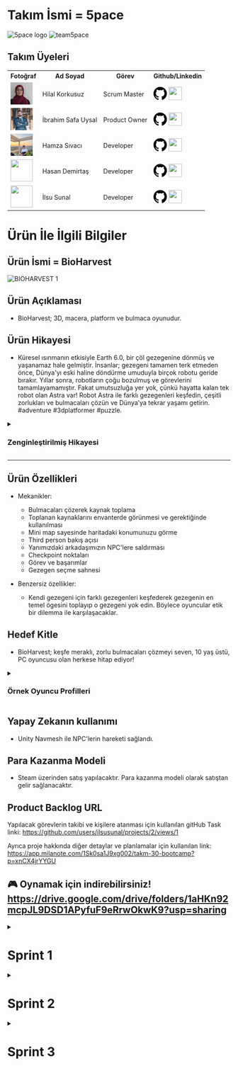 # **Takım İsmi** = 5pace

![5pace logo](https://github.com/user-attachments/assets/f2cd15e1-e9f6-4761-bd71-9eefe25a7f5a)
![team5pace](https://github.com/user-attachments/assets/48cff510-0d9d-4f5c-a4cf-5165c2429446)

## Takım Üyeleri
<table>
    <tr>
      <th>Fotoğraf</th>
      <th>Ad Soyad</th>
      <th>Görev</th>
      <th>Github/Linkedin</th>
    </tr>
    <tr>
      <td><img src="Foto%C4%9Fraflar/hilal.jpeg" width="50" height="50" /></td>
      <td>Hilal Korkusuz</td>
      <td>Scrum Master</td>
      <td>
        <a href="https://github.com/HilalKorkusuz" target="_blank"><img src="Foto%C4%9Fraflar/github.png" width="30" height="30"/></a>
        <a href="https://www.linkedin.com/in/hilal-korkusuz-404039237//" target="_blank" ><img src="Foto%C4%9Fraflar/linkedin.png" width="30" height="30" /></a>
      </td>
    </tr>
    <tr>
      <td><img src="Foto%C4%9Fraflar/safa.jpg" width="50" height="50" /></td>
      <td>İbrahim Safa Uysal </td>
      <td>Product Owner</td>
      <td>
        <a href="https://github.com/isulduristaken" target="_blank"><img src="Foto%C4%9Fraflar/github.png" width="30" height="30"/></a>
        <a href="https://www.linkedin.com/in/ibrahim-safa-uysal-250139167/" target="_blank"><img src="Foto%C4%9Fraflar/linkedin.png" width="30" height="30" /></a>
      </td>
    </tr>
    <tr>
      <td><img src="Foto%C4%9Fraflar/hamza.jpeg" width="50" height="50" /></td>
      <td>Hamza Sıvacı</td>
      <td>Developer</td>
      <td>
        <a href="https://github.com/hmzsvc" target="_blank"><img src="Foto%C4%9Fraflar/github.png" width="30" height="30"/></a>
        <a href="https://www.linkedin.com/in/hamza-s%C4%B1vac%C4%B1-94a140205/" target="_blank"><img src="Foto%C4%9Fraflar/linkedin.png" width="30" height="30" /></a>
      </td>
    </tr>
    <tr>
      <td><img src="Foto%C4%9Fraflar/hasan.jpeg" width="50" height="50" /></td>
      <td>Hasan Demirtaş</td>
      <td>Developer</td>
      <td>
        <a href="https://github.com/Tamu35" target="_blank"><img src="Foto%C4%9Fraflar/github.png" width="30" height="30"/></a>
        <a href="https://www.linkedin.com/in/hasandemirta%C5%9F/" target="_blank"><img src="Foto%C4%9Fraflar/linkedin.png" width="30" height="30" /></a>
      </td>
    </tr>
    <tr>
      <td><img src="Foto%C4%9Fraflar/ilsu.png" width="50" height="50" /></td>
      <td>İlsu Sunal</td>
      <td>Developer</td>
      <td>
        <a href="https://github.com/ilsusunal" target="_blank"><img src="Foto%C4%9Fraflar/github.png" width="30" height="30"/></a>
        <a href="https://www.linkedin.com/in/ilsu-sunal/" target="_blank"><img src="Foto%C4%9Fraflar/linkedin.png" width="30" height="30" /></a>
      </td>
    </tr>
  </tr>
  </table>

# Ürün İle İlgili Bilgiler

## Ürün İsmi = BioHarvest

![BIOHARVEST 1](https://github.com/user-attachments/assets/76d75b2e-153f-4c3d-ae18-a5d214e23159)


## Ürün Açıklaması
- BioHarvest; 3D, macera, platform ve bulmaca oyunudur.

## Ürün Hikayesi
- Küresel ısınmanın etkisiyle Earth 6.0, bir çöl gezegenine dönmüş ve yaşanamaz hale gelmiştir. İnsanlar; gezegeni tamamen terk etmeden önce, Dünya'yı eski haline döndürme umuduyla birçok robotu geride bırakır. Yıllar sonra, robotların çoğu bozulmuş ve görevlerini tamamlayamamıştır. Fakat umutsuzluğa yer yok, çünkü hayatta kalan tek robot olan Astra var!
Robot Astra ile farklı gezegenleri keşfedin, çeşitli zorlukları ve bulmacaları çözün ve Dünya’ya tekrar yaşamı getirin. #adventure #3dplatformer #puzzle.

<details>
  <summary><h3>Zenginleştirilmiş Hikayesi</h3></summary>
    
- Bölüm 1: Yaşamın Kayıp Parçası: Dünya'yı kurtarmak için yola çıkan Astra, gezegenin özünün kayıp olduğunu keşfeder. Bu kayıp özü bulmak için uzayın derinliklerine doğru bir yolculuğa çıkar.
- Bölüm 2: Umut Tohumları: Astra'nın arayışı, Dünya'yı yeniden yeşertebilecek kaynakların bulunmasıyla umut doğurur. Ancak bu uzay yaşam formları, zorlu Dünya şartlarına uyum sağlayabilecek mi?
- Bölüm 3: Geçmişin Gölgesinde: Dış gezegenlerden getirilen kaynaklar sayesinde doğa canlanmaya başlar. Astra'nın aklını kurcalayan bir soru ise cevabını arar: Geçmişte Dünya'da neler yaşandı? Robot, kayıp cevapları bulmak için unutulmuş kalıntıları araştırır.
- Bölüm 4: Yeniden Doğuş: Dünya, yeniden bitki örtüsüyle kaplanır ve canlılarla dolup taşar. Fakat bu yenilenmiş dünyada kimler yaşayacak? Astra, insanları Dünya'ya geri getirmek mi yoksa yıldızlar arasında yeni bir yolculuğa mı çıkmak zorunda kalacak?
- Bölüm 5: Yeni Bir Ufuk: Canlanan Dünya'nın yeni ekosistemini şekillendirmek Astra'nın görevidir. Robotun uzmanlığı ve kararlılığı, Dünya'yı daha parlak bir geleceğe taşıyacaktır.
- Bölüm 6: Bedel Zamanı: Astra, Dünya'daki görevini tamamlasa da diğer gezegenlerden toplanan kaynakların sonuçlarıyla yüzleşmek zorundadır. Kararlarının yarattığı etkileri düzeltmek için harekete geçer.
  </details>
---

## Ürün Özellikleri

- Mekanikler:
  -	Bulmacaları çözerek kaynak toplama
  -	Toplanan kaynaklarını envanterde görünmesi ve gerektiğinde kullanılması
  -	Mini map sayesinde haritadaki konumunuzu görme
  -	Third person bakış açısı
  -	Yanımızdaki arkadaşımızın NPC'lere saldırması
  -	Checkpoint noktaları
  -	Görev ve başarımlar
  -	Gezegen seçme sahnesi
  
- Benzersiz özellikler:
  -	Kendi gezegeni için farklı gezegenleri keşfederek gezegenin en temel ögesini toplayıp o gezegeni yok edin. Böylece oyuncular etik bir dilemma ile karşılaşacaklar.

## Hedef Kitle
- BioHarvest; keşfe meraklı, zorlu bulmacaları çözmeyi seven, 10 yaş üstü, PC oyuncusu olan herkese hitap ediyor!

<details>
  <summary><h3>Örnek Oyuncu Profilleri</h3></summary>
    
  - Profil 1 [Ayşe]: Hikaye odaklı oyunları seven, gizemleri çözmeyi ve sürükleyici anlatımları takdir eden oyuncu.
  - Profil 3 [Mehmet]: Zorlu bulmacaları çözmekten zevk alan, mantık ve strateji gerektiren oyunları seven 18 yaşında oyuncu.
  - Profil 3 [Zeynep]: Çevresel faktörlerle etkileşime sahip oyunları seven, gezegenleri koruma ve yenileme temalarına ilgi duyan oyuncu.
  - Profil 4 [Ali]: Ailesinin çevre bilinci aşılamak istediği 12 yaşında bilgisayar oyunlarını seven bir çocuk.
  - Profil 5 [Ece]: 25 yaşında çalışan kısıtlı vaktinde bilgisayar oyunu oynayan puzzle-platform oyunlarını seven bir oyuncu.
  </details>

## Yapay Zekanın kullanımı

- Unity Navmesh ile NPC'lerin hareketi sağlandı.

## Para Kazanma Modeli

- Steam üzerinden satış yapılacaktır. Para kazanma modeli olarak satıştan gelir sağlanacaktır.

## Product Backlog URL

Yapılacak görevlerin takibi ve kişilere atanması için kullanılan gitHub Task linki:
https://github.com/users/ilsusunal/projects/2/views/1

Ayrıca proje hakkında diğer detaylar ve planlamalar için kullanılan link:
https://app.milanote.com/1Sk0sa1J9xg002/takm-30-bootcamp?p=xnCX4jrYYGU

🎮 Oynamak için indirebilirsiniz!
https://drive.google.com/drive/folders/1aHKn92mcpJL9DSD1APyfuF9eRrwOkwK9?usp=sharing
---


<details>
  <summary><h1>Sprint 1</h1></summary>
  
- **Sprint Notları**: İlk sprintte hareket kodlarının minimap ve can sisteminin bitmesi hedeflendi. Fakat yetişmediği için ikinci sprinte aktarıldı.

- **Tamamlanması tahmin edilen puan**: 130

- **Puan tamamlama mantığı**: Toplamda proje boyunca tamamlanması gereken 390 puanlık backlog bulunmaktadır. 390 puan, 3 sprint'e bölündüğünde ilk sprint 130 puanlık görevin bitirilmesine karar verildi. Yapılacak işlere puan atarken aşağıdaki tablo kullanıldı.
![InitialPointtoHourEstimate](https://github.com/user-attachments/assets/8b4c11b1-653a-427b-b921-64a2e952430a)

<details>
  <summary><h3>Sprint Board Update</h3></summary>
    
![sprintplanı](https://github.com/user-attachments/assets/ce404005-dd11-4c12-82cf-186c623c5889)
![sprint1 1](https://github.com/user-attachments/assets/65b4780b-549b-437c-8897-b774a84f7378)
  </details>

- **Daily Scrum**: Daily Scrum toplantılarının WhatsApp ve Discord üzerinden yapılmasına karar verildi. Daily Scrum toplantısı görsellerinin bulunduğu drive linki:
[https://drive.google.com/drive/folders/1JRDM9yzrAPuiW-DcI3KsRh6BD5mtchVU](https://drive.google.com/drive/folders/1E6P67_EpZ9Xpe8zy_bnVc-8Yp9io10Rj)

- **Haftalık Toplantıdan Görsel**:
![toplatıss](https://github.com/ilsusunal/U30-BioHarvest-2/assets/78484440/e2d74699-99fc-498d-ad19-55ec856a957a)

- **Ürün Durumu**: Ekran görüntüleri

![1](https://github.com/ilsusunal/ilsusunal/assets/148697098/220082af-7eed-4491-a2ef-8c47c8876832)
![water](https://github.com/ilsusunal/ilsusunal/assets/148697098/6c38aea4-27b8-4ea3-bfb6-a617841b5ed6)
![jungle](https://github.com/ilsusunal/ilsusunal/assets/148697098/d99fd26e-68c5-42a0-9dfc-adb992a197cb)

- **Sprint Review**: Alınan kararlar
  - Haftada iki toplantı yapılmasına karar verildi. Bu toplantılarda herkes ne yaptığını paylaştı ve projenin durumu konuşuldu.
  - 3D, platform, puzle oyunu yapılmasına karar verildi.
  - Proje'de Unity  2022.3.34f1 sürümünde URP olarak oluşturuldu.
  - İlk iki haritanın çevre tasarımı bitirildi.
  - İlk sprintte başlangıç ekranın tasarlanmasına karar verildi. Ve gerçekleştirildi.
Sprint Review katılımcıları: İbrahim Safa Uysal, Hilal Korkusuz, Hamza Sıvacı, Hasan Demirtaş, İlsu Sunal

- **Sprint Retrospective:** Alınan kararlar
  - Karakterin hareket animasyonları ve mekanikleri eklendi. Fakat birkaç sorundan dolayı ikinci sprintte iyileştirilecek.
  - Map üzerindeki platformlara mekanikler eklenmiştir.
  - İlk sprintte hedeflenen 130 puana ulaşıldı.
  - Puanlama sisteminin iyileştirilmesine karar verildi.
  - İkinci sprintte yeni mekaniklere karar verilecek.
Retrospective katılımcıları: İbrahim Safa Uysal, Hilal Korkusuz, Hamza Sıvacı, Hasan Demirtaş, İlsu Sunal
</details>

  <details>
    <summary><h1>Sprint 2</h1></summary>
      
- **Sprint Notları**: İkinci sprintte ilk sprintten kalan hareket kodları, minimap ve can sistemi tamamlandı.
- **Tamamlanması tahmin edilen puan**: 140
- **Puan tamamlama mantığı**: İkinci sprintin hedefi bir önceki sprintten kalan görevler ve projenin ilerlemesi göz önüne alınarak 140 olarak belirlendi.

<details>
  <summary><h3>Sprint Board Update</h3></summary>
    
![sprintplanı](https://github.com/user-attachments/assets/35d19d5a-90f0-440c-8a09-644b9d468000)
![script2](https://github.com/user-attachments/assets/5fd73cff-1f5c-48b3-a14d-8d64387c3ba5)
![2  sprint yapılanlar](https://github.com/user-attachments/assets/a4a9ea07-dd64-4bab-82a5-6e318b8ee1c6)
![sprint2 1](https://github.com/user-attachments/assets/c46d7cdf-c733-4da3-ba3b-6786833ef03d)
  </details>

- **Daily Scrum**: Daily Scrum görsellerinin bulunduğu drive linki:
https://drive.google.com/drive/folders/1J2e890ZYJwZ2OHwUs01ufihEZPDNK9kT

- **Haftalık Toplantıdan Görsel**:
![haftalık toplantı ](https://github.com/user-attachments/assets/3cdcd470-d921-4749-8119-4f145d61b00c)

- **Ürün Durumu**: Ekran görüntüleri
![npc](https://github.com/user-attachments/assets/25283c21-14ff-4310-8541-1d72265b2cfc)
![WaterPuzzle](https://github.com/user-attachments/assets/0f9b660f-bb7a-44a8-89d1-0495c3562839)
![tutorial](https://github.com/user-attachments/assets/f9ce3b67-c55f-49ff-95ed-f9d7c1102420)
![uı](https://github.com/user-attachments/assets/e628cd4a-b6ab-4d93-8943-e2df6cb6ebdd)

- **Sprint Review**: Alınan kararlar
  - Haftada iki toplantı yapılmaya devam edildi.
  - Jungle haritasının tamamlanması hedefi eksikleri olsa da tamamlandı.
  - UI kısmı ilk map için tamamlandı.
  - Jungle sahnesine collider eklendi.
  - Tutorial sahnesinin çevre tasarımı yapıldı.
Sprint Review katılımcıları: İbrahim Safa Uysal, Hilal Korkusuz, Hamza Sıvacı, Hasan Demirtaş, İlsu Sunal

- **Sprint Retrospective:** Alınan kararlar
  - Karakterin hareket mekanikleri ve kamera açısı hazırlandı. Bir sonraki sprintte her haritaya uygulanarak son kontrollerin sağlanmasına karar verildi.
  - Map üzerindeki puzzle platformuna mekanikler eklendi.
  - Bu sprintte hedeflenen 140 puana ulaşılamadı. Toplam puan 236'ya çıkarıldı.
  - Oyun kaydetme mekaniğine önem verilmesine karar verildi.
Retrospective katılımcıları: İbrahim Safa Uysal, Hilal Korkusuz, Hamza Sıvacı, Hasan Demirtaş, İlsu Sunal
---
</details>

  <details>
    <summary><h1>Sprint 3</h1></summary>
      
- **Sprint Notları**: Üçüncü sprintte projemizi bitirmeyi ve karşılaştığımız bugları tespit edip düzeltmeyi hedefledik. Ve bu hedefimizi ulaştık.

- **Tamamlanması tahmin edilen puan**: 134

- **Puan tamamlama mantığı**: İlk planımıza göre bu sprinttin hedefi 120 puan idi. Fakat 2. sprintte tamamlayamadığımız görevler de göz önüne alındığında yeni puan hedefimizi 134 olarak belirlendi

<details>
  <summary><h3>Sprint Board Update</h3></summary>

![sprint3 1](https://github.com/user-attachments/assets/12d4cd3f-6bbb-4abc-8b35-55bd028b442b)
![sprint3 2](https://github.com/user-attachments/assets/8168e5d3-64dc-44f3-bf37-5a05f73942a9)
  </details>

- **Daily Scrum**: Daily Scrum toplantısı görsellerinin bulunduğu drive linki:
https://drive.google.com/drive/folders/1JDA5yhXihcewb2-2VwZ3QEb1UzlKg1Mk

- **Haftalık Toplantıdan Görsel**:
![team](https://github.com/user-attachments/assets/0fa8a0c4-65e6-4745-bc00-d805feb2a1c7)


- **Ürün Durumu**: Ekran görüntüleri

![ürün3 1](https://github.com/user-attachments/assets/5ce37e10-3c76-4a90-8db0-a5a3f93d0b39)
![ürün3 2](https://github.com/user-attachments/assets/8c9548e4-1951-4730-9e2b-2e374b4305cc)
![ürün3 3](https://github.com/user-attachments/assets/1a86e5a2-b5b8-4ab4-bf0b-bb9813fdba05)
![urun3 4](https://github.com/user-attachments/assets/8c9b6f8e-bc07-40a4-8ca6-8fbfb676c1dd)


- **Sprint Review**: Alınan kararlar
  - Haftada iki toplantı yapılmaya devam edildi.
  - Ayrıca 3 kez yüzyüze buluşulup toplantı yapıldı. Beraber çalışıldı.
  - Gezegen seçim ekranına pop-uplar eklendi.
  - Astranın yanına bir robot eklenmesine ve düşmanlara onun saldırmasına karar verildi.
  - UI kısmı güncellendi.
  - Pembe ağaçlara VFX ile yaprak dökümü eklendi.
Sprint Review katılımcıları: İbrahim Safa Uysal, Hilal Korkusuz, Hamza Sıvacı, Hasan Demirtaş, İlsu Sunal

- **Sprint Retrospective:** Alınan kararlar
  - Astranın saldırma animasyonları bizi zorlayabileceği için yanına bir robot daha yapılmasına karar verildi.
  - İkinci sprintten kalan görevler bu sprintte tamamlandı.
  - Bu sprintte hedeflenen 134 puana ulaşıldı.
Retrospective katılımcıları: İbrahim Safa Uysal, Hilal Korkusuz, Hamza Sıvacı, Hasan Demirtaş, İlsu Sunal
---
